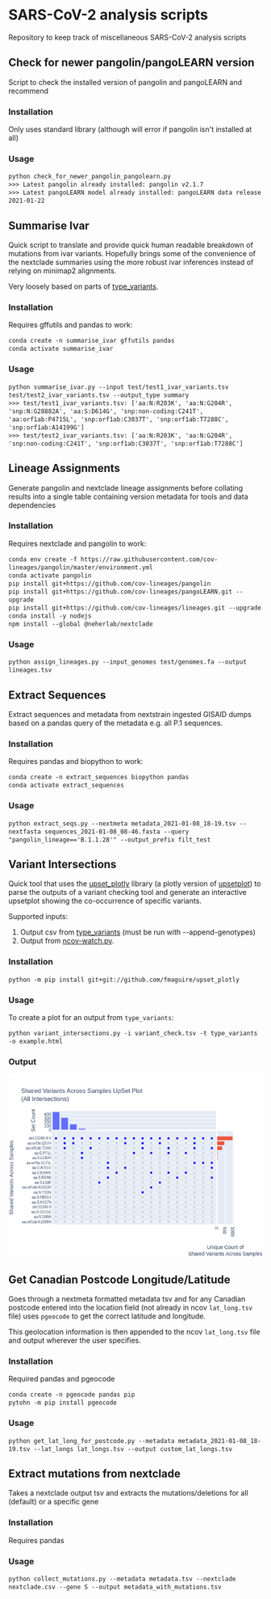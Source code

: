 # SARS-CoV-2 analysis scripts

Repository to keep track of miscellaneous SARS-CoV-2 analysis scripts

## Check for newer pangolin/pangoLEARN version

Script to check the installed version of pangolin and pangoLEARN
and recommend 

### Installation

Only uses standard library (although will error if pangolin isn't installed at all)

### Usage

    python check_for_newer_pangolin_pangolearn.py
    >>> Latest pangolin already installed: pangolin v2.1.7
    >>> Latest pangoLEARN model already installed: pangoLEARN data release 2021-01-22

## Summarise Ivar

Quick script to translate and provide quick human readable breakdown of 
mutations from ivar variants.  Hopefully brings some of the convenience of
the nextclade summaries using the more robust ivar inferences instead of
relying on minimap2 alignments.

Very loosely based on parts of [type_variants](github.com/cov-ert/type_variants).

### Installation

Requires gffutils and pandas to work:

    conda create -n summarise_ivar gffutils pandas
    conda activate summarise_ivar

### Usage

    python summarise_ivar.py --input test/test1_ivar_variants.tsv test/test2_ivar_variants.tsv --output_type summary
    >>> test/test1_ivar_variants.tsv: ['aa:N:R203K', 'aa:N:G204R', 'snp:N:G28882A', 'aa:S:D614G', 'snp:non-coding:C241T', 'aa:orf1ab:P4715L', 'snp:orf1ab:C3037T', 'snp:orf1ab:T7288C', 'snp:orf1ab:A14199G']
    >>> test/test2_ivar_variants.tsv: ['aa:N:R203K', 'aa:N:G204R', 'snp:non-coding:C241T', 'snp:orf1ab:C3037T', 'snp:orf1ab:T7288C']


## Lineage Assignments

Generate pangolin and nextclade lineage assignments before collating results
into a single table containing version metadata for tools and data dependencies

### Installation

Requires nextclade and pangolin to work:

    conda env create -f https://raw.githubusercontent.com/cov-lineages/pangolin/master/environment.yml
    conda activate pangolin
    pip install git+https://github.com/cov-lineages/pangolin
    pip install git+https://github.com/cov-lineages/pangoLEARN.git --upgrade
    pip install git+https://github.com/cov-lineages/lineages.git --upgrade
    conda install -y nodejs 
    npm install --global @neherlab/nextclade

### Usage 

    python assign_lineages.py --input_genomes test/genomes.fa --output lineages.tsv

## Extract Sequences

Extract sequences and metadata from nextstrain ingested GISAID dumps based on a 
pandas query of the metadata e.g. all P.1 sequences.

### Installation

Requires pandas and biopython to work:
    
    conda create -n extract_sequences biopython pandas
    conda activate extract_sequences

### Usage

    python extract_seqs.py --nextmeta metadata_2021-01-08_18-19.tsv --nextfasta sequences_2021-01-08_08-46.fasta --query "pangolin_lineage=='B.1.1.28'" --output_prefix filt_test 

 
## Variant Intersections

Quick tool that uses the [upset_plotly](https://github.com/fmaguire/upset_plotly) 
library (a plotly version of [upsetplot](https://pypi.org/project/UpSetPlot/))
to parse the outputs of a variant checking tool and generate an interactive
upsetplot showing the co-occurrence of specific variants.

Supported inputs:

1. Output csv from [type_variants](https://github.com/cov-ert/type_variants) (must be run with --append-genotypes)
2. Output from [ncov-watch.py](https://github.com/jts/ncov-random-scripts).

### Installation
    
    python -m pip install git+git://github.com/fmaguire/upset_plotly

### Usage

To create a plot for an output from `type_variants`:
   
    python variant_intersections.py -i variant_check.tsv -t type_variants -o example.html 

### Output

![](data/example.png)

## Get Canadian Postcode Longitude/Latitude

Goes through a nextmeta formatted metadata tsv and for any Canadian postcode
entered into the location field (not already in ncov `lat_long.tsv` file) 
uses `pgeocode` to get the correct latitude and longitude.

This geolocation information is then appended to the ncov `lat_long.tsv` file
and output wherever the user specifies.

### Installation

Required pandas and pgeocode
    
    conda create -n pgeocode pandas pip
    pytohn -m pip install pgeocode

### Usage 

    python get_lat_long_for_postcode.py --metadata metadata_2021-01-08_18-19.tsv --lat_longs lat_longs.tsv --output custom_lat_longs.tsv


## Extract mutations from nextclade

Takes a nextclade output tsv and extracts the mutations/deletions for all (default) or a specific gene

### Installation

Requires pandas 

### Usage 

    python collect_mutations.py --metadata metadata.tsv --nextclade nextclade.csv --gene S --output metadata_with_mutations.tsv


